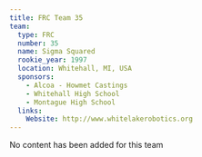```yaml
---
title: FRC Team 35
team:
  type: FRC
  number: 35
  name: Sigma Squared
  rookie_year: 1997
  location: Whitehall, MI, USA
  sponsors:
    - Alcoa - Howmet Castings
    - Whitehall High School
    - Montague High School
  links:
    Website: http://www.whitelakerobotics.org
---
```

No content has been added for this team